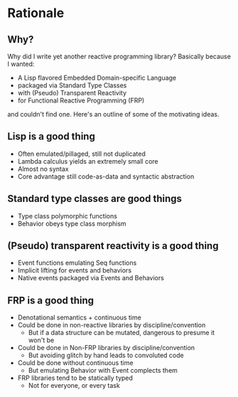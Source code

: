# Rationale

## Why?
Why did I write yet another reactive programming library?  Basically because I wanted:
* A Lisp flavored Embedded Domain-specific Language
* packaged via Standard Type Classes
* with (Pseudo) Transparent Reactivity
* for Functional Reactive Programming (FRP)

and couldn't find one.  Here's an outline of some of the motivating ideas.

## Lisp is a good thing
* Often emulated/pillaged, still not duplicated
* Lambda calculus yields an extremely small core
* Almost no syntax
* Core advantage still code-as-data and syntactic abstraction

## Standard type classes are good things
* Type class polymorphic functions
* Behavior obeys type class morphism

## (Pseudo) transparent reactivity is a good thing
* Event functions emulating Seq functions
* Implicit lifting for events and behaviors
* Native events packaged via Events and Behaviors

## FRP is a good thing
* Denotational semantics + continuous time
* Could be done in non-reactive libraries by discipline/convention
  * But if a data structure can be mutated, dangerous to presume it won't be
* Could be done in Non-FRP libraries by discipline/convention
  * But avoiding glitch by hand leads to convoluted code
* Could be done without continuous time
  * But emulating Behavior with Event complects them
* FRP libraries tend to be statically typed
  * Not for everyone, or every task
